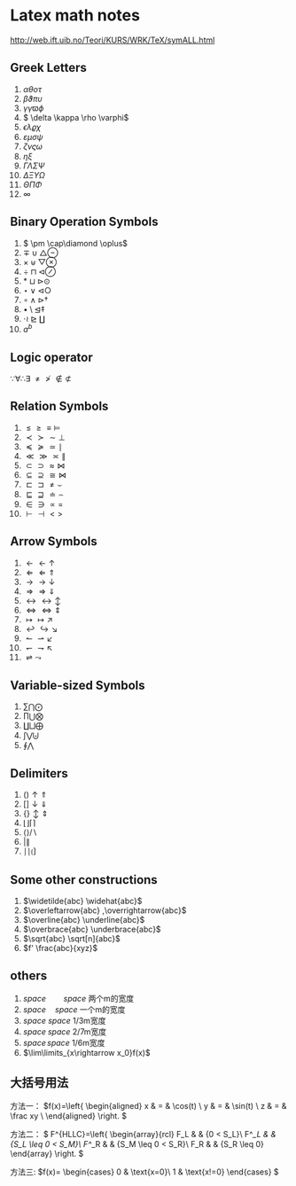 # Latex math notes

http://web.ift.uib.no/Teori/KURS/WRK/TeX/symALL.html

## Greek Letters

1. $\alpha  \theta  o  \tau$
2. $\beta   \vartheta   \pi  \upsilon$
3. $\gamma  \gamma      \varpi  \phi$
4. $ \delta \kappa    \rho  \varphi$
5. $\epsilon  \lambda  \varrho  \chi$
6. $\varepsilon   \mu  \sigma  \psi$
7. $\zeta   \nu \varsigma \omega$
8. $\eta \xi$
9. $\Gamma \Lambda \Sigma \Psi$
10. $\Delta  \Xi  \Upsilon  \Omega$
11. $\Theta    \Pi   \Phi$
12. $\infty$

## Binary Operation Symbols

1. $ \pm \cap\diamond  \oplus$
2. $\mp\cup\bigtriangleup \ominus$
3. $\times \uplus \bigtriangledown \otimes$
4. $\div \sqcap \triangleleft \oslash$
5. $\ast \sqcup \triangleright \odot$
6. $\star \vee \lhd \bigcirc$
7. $\circ \wedge \rhd \dagger$
8. $\bullet \setminus \unlhd \ddagger$
9. $\cdot \wr  \unrhd \amalg$
10. $a^b$

## Logic operator

$\because \forall \therefore \exists$
$\not= \not> \notin \not\subset$

## Relation Symbols

1. $\leq \geq \equiv \models$
2. $\prec \succ \sim \perp$
3. $\preceq \succeq \simeq \mid$
4. $\ll \gg \asymp \parallel$
5. $\subset \supset \approx \bowtie$
6. $\subseteq \supseteq \cong \Join$
7. $\sqsubset \sqsupset \neq \smile$
8. $\sqsubseteq \sqsupseteq \doteq \frown$
9. $\in \ni \propto =$
10. $\vdash \dashv < >$

## Arrow Symbols

1. $\leftarrow \longleftarrow \uparrow$
2. $\Leftarrow \Longleftarrow \Uparrow$
3. $\rightarrow \longrightarrow \downarrow$
4. $\Rightarrow \Longrightarrow \Downarrow$
5. $\leftrightarrow \longleftrightarrow \updownarrow$
6. $\Leftrightarrow \Longleftrightarrow \Updownarrow$
7. $\mapsto \longmapsto \nearrow$
8. $\hookleftarrow \hookrightarrow \searrow$
9. $\leftharpoonup \rightharpoonup \swarrow$
10. $\leftharpoondown \rightharpoondown \nwarrow$
11. $\rightleftharpoons \leadsto$

## Variable-sized Symbols

1. $\sum \bigcap \bigodot$ 
2. $\prod \bigcup \bigotimes$  
3. $\coprod \bigsqcup \bigoplus$  
4. $\int \bigvee \biguplus$  
5. $\oint \bigwedge$

## Delimiters

1. $( ) \uparrow \Uparrow$
2. $[ ] \downarrow \Downarrow$
3. $\{ \} \updownarrow \Updownarrow$
4. $\lfloor \rfloor \lceil \rceil$
5. $\langle \rangle / \backslash$
6. $| \|$
7. $\lmoustache \rmoustache \lgroup \rgroup$

## Some other constructions

1. $\widetilde{abc} \widehat{abc}$
2. $\overleftarrow{abc} ,\overrightarrow{abc}$
3. $\overline{abc} \underline{abc}$
4. $\overbrace{abc} \underbrace{abc}$
5. $\sqrt{abc} \sqrt[n]{abc}$
6. $f' \frac{abc}{xyz}$

## others

1. $space\qquad space$   两个m的宽度
2. $space\quad space$   一个m的宽度
3. $space\ space$  1/3m宽度
4. $space\; space$  2/7m宽度
5. $space\, space$  1/6m宽度
6. $\lim\limits_{x\rightarrow x_0}f(x)$

## 大括号用法

方法一： $f(x)=\left\{
\begin{aligned}
x & = & \cos(t) \\
y & = & \sin(t) \\
z & = & \frac xy \\
\end{aligned}
\right.
$

方法二： $ F^{HLLC}=\left\{
\begin{array}{rcl}
F_L       &  & {0      <      S_L}\\
F^*_L     &  & {S_L \leq 0 < S_M}\\
F^*_R     &  & {S_M \leq 0 < S_R}\\
F_R       &  & {S_R \leq 0}
\end{array} \right.
$

方法三: $f(x)=
\begin{cases}
0 & \text{x=0}\\
1 & \text{x!=0}
\end{cases}
$